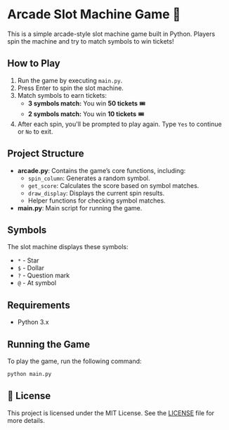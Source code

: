 # Arcade Slot Machine Game 🎰

This is a simple arcade-style slot machine game built in Python. Players spin the machine and try to match symbols to win tickets!

## How to Play

1. Run the game by executing `main.py`.
2. Press Enter to spin the slot machine.
3. Match symbols to earn tickets:
   - **3 symbols match:** You win **50 tickets** 🎟️
   - **2 symbols match:** You win **10 tickets** 🎟️
4. After each spin, you'll be prompted to play again. Type `Yes` to continue or `No` to exit.

## Project Structure

- **arcade.py**: Contains the game’s core functions, including:
  - `spin_column`: Generates a random symbol.
  - `get_score`: Calculates the score based on symbol matches.
  - `draw_display`: Displays the current spin results.
  - Helper functions for checking symbol matches.
- **main.py**: Main script for running the game.

## Symbols

The slot machine displays these symbols:
- `*` - Star
- `$` - Dollar
- `?` - Question mark
- `@` - At symbol

## Requirements

- Python 3.x

## Running the Game

To play the game, run the following command:

```bash
python main.py
```

## 📝 License

This project is licensed under the MIT License. See the [LICENSE](LICENSE) file for more details.
